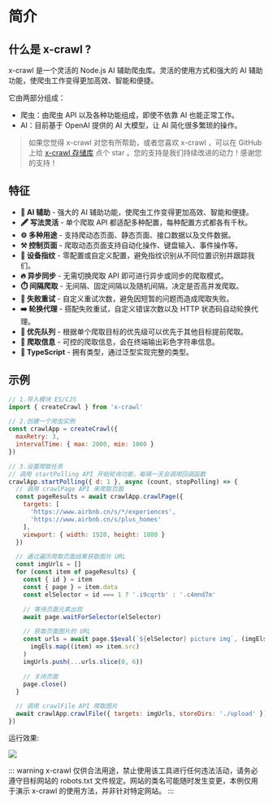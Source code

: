 # 简介

## 什么是 x-crawl ?

x-crawl 是一个灵活的 Node.js AI 辅助爬虫库。灵活的使用方式和强大的 AI 辅助功能，使爬虫工作变得更加高效、智能和便捷。

它由两部分组成：

- 爬虫：由爬虫 API 以及各种功能组成，即使不依靠 AI 也能正常工作。
- AI：目前基于 OpenAI 提供的 AI 大模型，让 AI 简化很多繁琐的操作。

> 如果您觉得 x-crawl 对您有所帮助，或者您喜欢 x-crawl ，可以在 GitHub 上给 [x-crawl 存储库](https://github.com/coder-hxl/x-crawl) 点个 star 。您的支持是我们持续改进的动力！感谢您的支持！

## 特征

- **🤖 AI 辅助** - 强大的 AI 辅助功能，使爬虫工作变得更加高效、智能和便捷。
- **🖋️ 写法灵活** - 单个爬取 API 都适配多种配置，每种配置方式都各有千秋。
- **⚙️ 多种用途** - 支持爬动态页面、静态页面、接口数据以及文件数据。
- **⚒️ 控制页面** - 爬取动态页面支持自动化操作、键盘输入、事件操作等。
- **👀 设备指纹** - 零配置或自定义配置，避免指纹识别从不同位置识别并跟踪我们。
- **🔥 异步同步** - 无需切换爬取 API 即可进行异步或同步的爬取模式。
- **⏱️ 间隔爬取** - 无间隔、固定间隔以及随机间隔，决定是否高并发爬取。
- **🔄 失败重试** - 自定义重试次数，避免因短暂的问题而造成爬取失败。
- **➡️ 轮换代理** - 搭配失败重试，自定义错误次数以及 HTTP 状态码自动轮换代理。
- **🚀 优先队列** - 根据单个爬取目标的优先级可以优先于其他目标提前爬取。
- **🧾 爬取信息** - 可控的爬取信息，会在终端输出彩色字符串信息。
- **🦾 TypeScript** - 拥有类型，通过泛型实现完整的类型。

## 示例

```js
// 1.导入模块 ES/CJS
import { createCrawl } from 'x-crawl'

// 2.创建一个爬虫实例
const crawlApp = createCrawl({
  maxRetry: 3,
  intervalTime: { max: 2000, min: 1000 }
})

// 3.设置爬取任务
// 调用 startPolling API 开始轮询功能，每隔一天会调用回调函数
crawlApp.startPolling({ d: 1 }, async (count, stopPolling) => {
  // 调用 crawlPage API 来爬取页面
  const pageResults = await crawlApp.crawlPage({
    targets: [
      'https://www.airbnb.cn/s/*/experiences',
      'https://www.airbnb.cn/s/plus_homes'
    ],
    viewport: { width: 1920, height: 1080 }
  })

  // 通过遍历爬取页面结果获取图片 URL
  const imgUrls = []
  for (const item of pageResults) {
    const { id } = item
    const { page } = item.data
    const elSelector = id === 1 ? '.i9cqrtb' : '.c4mnd7m'

    // 等待页面元素出现
    await page.waitForSelector(elSelector)

    // 获取页面图片的 URL
    const urls = await page.$$eval(`${elSelector} picture img`, (imgEls) =>
      imgEls.map((item) => item.src)
    )
    imgUrls.push(...urls.slice(0, 6))

    // 关闭页面
    page.close()
  }

  // 调用 crawlFile API 爬取图片
  await crawlApp.crawlFile({ targets: imgUrls, storeDirs: './upload' })
})
```

运行效果:

![](https://raw.githubusercontent.com/coder-hxl/x-crawl/main/assets/run-example.gif)

::: warning
x-crawl 仅供合法用途，禁止使用该工具进行任何违法活动，请务必遵守目标网站的 robots.txt 文件规定。网站的类名可能随时发生变更，本例仅用于演示 x-crawl 的使用方法，并非针对特定网站。
:::

<!--
## Syntax Highlighting

VitePress provides Syntax Highlighting powered by [Shiki](https://github.com/shikijs/shiki), with additional features like line-highlighting:

**Input**

````md
```js{4}
export default {
  data () {
    return {
      msg: 'Highlighted!'
    }
  }
}
`````

````

**Output**

```js{4}
export default {
  data () {
    return {
      msg: 'Highlighted!'
    }
  }
}
```

## Custom Containers

**Input**

```md
::: info
This is an info box.
:::

::: tip
This is a tip.
:::

::: warning
This is a warning.
:::

::: danger
This is a dangerous warning.
:::

::: details
This is a details block.
:::
```

**Output**

::: info
This is an info box.
:::

::: tip
This is a tip.
:::

::: warning
This is a warning.
:::

::: danger
This is a dangerous warning.
:::

::: details
This is a details block.
:::

## More

Check out the documentation for the [full list of markdown extensions](https://vitepress.dev/guide/markdown).

 -->
